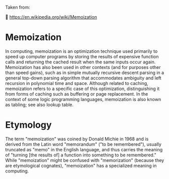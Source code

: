 Taken from:

:link: https://en.wikipedia.org/wiki/Memoization

# Memoization

In computing, memoization is an optimization technique used primarily to speed up computer programs by storing the results of expensive function calls and returning the cached result when the same inputs occur again. Memoization has also been used in other contexts (and for purposes other than speed gains), such as in simple mutually recursive descent parsing in a general top-down parsing algorithm that accommodates ambiguity and left recursion in polynomial time and space. Although related to caching, memoization refers to a specific case of this optimization, distinguishing it from forms of caching such as buffering or page replacement. In the context of some logic programming languages, memoization is also known as tabling; see also lookup table.

# Etymology

The term "memoization" was coined by Donald Michie in 1968 and is derived from the Latin word "memorandum" ("to be remembered"), usually truncated as "memo" in the English language, and thus carries the meaning of "turning [the results of] a function into something to be remembered." While "memoization" might be confused with "memorization" (because they are etymological cognates), "memoization" has a specialized meaning in computing.

